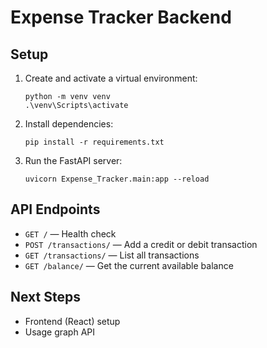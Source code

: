 # Expense Tracker Backend

## Setup

1. Create and activate a virtual environment:
   ```
   python -m venv venv
   .\venv\Scripts\activate
   ```
2. Install dependencies:
   ```
   pip install -r requirements.txt
   ```
3. Run the FastAPI server:
   ```
   uvicorn Expense_Tracker.main:app --reload
   ```

## API Endpoints

- `GET /` — Health check
- `POST /transactions/` — Add a credit or debit transaction
- `GET /transactions/` — List all transactions
- `GET /balance/` — Get the current available balance

## Next Steps

- Frontend (React) setup
- Usage graph API
